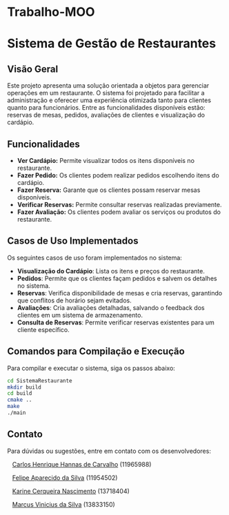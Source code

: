 # Trabalho-MOO
# Sistema de Gestão de Restaurantes

## Visão Geral
Este projeto apresenta uma solução orientada a objetos para gerenciar operações em um restaurante. O sistema foi projetado para facilitar a administração e oferecer uma experiência otimizada tanto para clientes quanto para funcionários. Entre as funcionalidades disponíveis estão: reservas de mesas, pedidos, avaliações de clientes e visualização do cardápio.

## Funcionalidades
- **Ver Cardápio:** Permite visualizar todos os itens disponíveis no restaurante.
- **Fazer Pedido:** Os clientes podem realizar pedidos escolhendo itens do cardápio.
- **Fazer Reserva:** Garante que os clientes possam reservar mesas disponíveis.
- **Verificar Reservas:** Permite consultar reservas realizadas previamente.
- **Fazer Avaliação:** Os clientes podem avaliar os serviços ou produtos do restaurante.

## Casos de Uso Implementados
Os seguintes casos de uso foram implementados no sistema:
- **Visualização do Cardápio**: Lista os itens e preços do restaurante.
- **Pedidos**: Permite que os clientes façam pedidos e salvem os detalhes no sistema.
- **Reservas**: Verifica disponibilidade de mesas e cria reservas, garantindo que conflitos de horário sejam evitados.
- **Avaliações**: Cria avaliações detalhadas, salvando o feedback dos clientes em um sistema de armazenamento.
- **Consulta de Reservas**: Permite verificar reservas existentes para um cliente específico.

## Comandos para Compilação e Execução
Para compilar e executar o sistema, siga os passos abaixo:

```bash
cd SistemaRestaurante
mkdir build
cd build
cmake ..
make
./main
```

## Contato

Para dúvidas ou sugestões, entre em contato com os desenvolvedores:

&nbsp;&nbsp;&nbsp;[Carlos Henrique Hannas de Carvalho](https://github.com/carloshenriquehannas) (11965988)

&nbsp;&nbsp;&nbsp;[Felipe Aparecido da Silva](https://github.com/FehASilva) (11954502)

&nbsp;&nbsp;&nbsp;[Karine Cerqueira Nascimento](https://github.com/KarineCerqueira) (13718404)

&nbsp;&nbsp;&nbsp;[Marcus Vinicius da Silva](https://github.com/MarcusV-Silva) (13833150)
